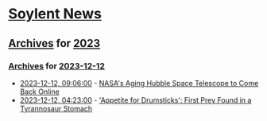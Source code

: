 # [Soylent News](../../../README.md)

## [Archives](../../index.md) for [2023](../index.md)

### [Archives](../../index.md) for [2023-12-12](index.md)

* [2023-12-12, 09:06:00](https://soylentnews.org/article.pl?sid=23/12/12/0410203&from=rss) - [NASA's Aging Hubble Space Telescope to Come Back Online](https://soylentnews.org/article.pl?sid=23/12/12/0410203&from=rss)
* [2023-12-12, 04:23:00](https://soylentnews.org/article.pl?sid=23/12/12/0354232&from=rss) - ['Appetite for Drumsticks': First Prey Found in a Tyrannosaur Stomach](https://soylentnews.org/article.pl?sid=23/12/12/0354232&from=rss)
